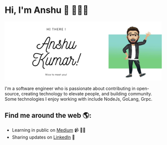 # Hi, I'm Anshu 👋 👨🏻‍💻
![Image of kumaranshu72](https://github.com/kumaranshu72/kumaranshu72/blob/master/hello.png?raw=true)

I'm a software engineer who is passionate about contributing in open-source, creating technology to elevate people, and building community. Some technologies I enjoy working with include NodeJs, GoLang, Grpc.

## Find me around the web 🌎:
- Learning in public on <a href="https://medium.com/@anshukumar_14390">Medium</a> 📹 ✍🏾
- Sharing updates on <a href="https://www.linkedin.com/in/kumaranshu72/">LinkedIn</a> 💼
